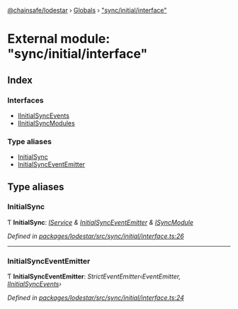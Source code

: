 [@chainsafe/lodestar](../README.md) › [Globals](../globals.md) › ["sync/initial/interface"](_sync_initial_interface_.md)

# External module: "sync/initial/interface"

## Index

### Interfaces

* [IInitialSyncEvents](../interfaces/_sync_initial_interface_.iinitialsyncevents.md)
* [IInitialSyncModules](../interfaces/_sync_initial_interface_.iinitialsyncmodules.md)

### Type aliases

* [InitialSync](_sync_initial_interface_.md#initialsync)
* [InitialSyncEventEmitter](_sync_initial_interface_.md#initialsynceventemitter)

## Type aliases

###  InitialSync

Ƭ **InitialSync**: *[IService](../interfaces/_node_nodejs_.iservice.md) & [InitialSyncEventEmitter](_sync_initial_interface_.md#initialsynceventemitter) & [ISyncModule](../interfaces/_sync_interface_.isyncmodule.md)*

*Defined in [packages/lodestar/src/sync/initial/interface.ts:26](https://github.com/ChainSafe/lodestar/blob/6b0ca980c/packages/lodestar/src/sync/initial/interface.ts#L26)*

___

###  InitialSyncEventEmitter

Ƭ **InitialSyncEventEmitter**: *StrictEventEmitter‹EventEmitter, [IInitialSyncEvents](../interfaces/_sync_initial_interface_.iinitialsyncevents.md)›*

*Defined in [packages/lodestar/src/sync/initial/interface.ts:24](https://github.com/ChainSafe/lodestar/blob/6b0ca980c/packages/lodestar/src/sync/initial/interface.ts#L24)*
